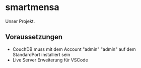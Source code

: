 # smartmensa

Unser Projekt.

## Voraussetzungen
- CouchDB muss mit dem Account "admin" "admin" auf dem StandardPort installiert sein
- Live Server Erweiterung für VSCode